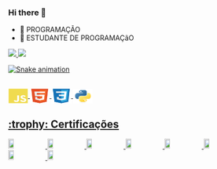 ### Hi there 👋
- 🔭 PROGRAMAÇÃO
- 🌱  ESTUDANTE DE PROGRAMAÇãO

<div>
  <a href="https://github.com/willkimkr">
  <img height="180em" src="https://github-readme-stats.vercel.app/api?username=willkimkr&show_icons=true&theme=dracula&include_all_commits=true&count_private=true"/>
  <img height="180em" src="https://github-readme-stats.vercel.app/api/top-langs/?username=willkimkr&layout=compact&langs_count=7&theme=dracula"/>
</div>
  
 ![Snake animation](https://github.com/willkimkr/willkimkr/blob/output/github-contribution-grid-snake.svg)
 
  
  
  
  
  
  
<div style="display: inline_block"><br>
  <img align="center" alt="Will-Js" height="30" width="40" src="https://raw.githubusercontent.com/devicons/devicon/master/icons/javascript/javascript-plain.svg">
  <img align="center" alt="Will-HTML" height="30" width="40" src="https://raw.githubusercontent.com/devicons/devicon/master/icons/html5/html5-original.svg">
  <img align="center" alt="Will-CSS" height="30" width="40" src="https://raw.githubusercontent.com/devicons/devicon/master/icons/css3/css3-original.svg">
  <img align="center" alt="Will-Python" height="30" width="40" src="https://raw.githubusercontent.com/devicons/devicon/master/icons/python/python-original.svg">
 
  
  ##
 
<div>
  <h2>:trophy: Certificações</h2>
  
  <a href="https://www.credly.com/badges/1ebd9810-1c24-4f1a-9a0c-ae5535d0593d/public_url" target="blank">
    <img width="15%" height="15%"  src="https://user-images.githubusercontent.com/98241898/193596689-357cdfea-af5a-4fd7-b1e5-945b5ac7d456.jpg"/>
  </a>  
  
  <a href="http://srv.oceanbrasil.com:8000/certificates/certificado-24-2242-28300.pdf" target="blank">
    <img width="15%" height="15%"  src="https://user-images.githubusercontent.com/98241898/193598949-ba7e41b6-fc54-4f29-981c-5cf9b8293b57.jpg"/>
  </a>
  
 <a href="http://srv.oceanbrasil.com:8000/certificates/certificado-24-2659-28300.pdf" target="blank">
    <img width="15%" height="15%"  src="https://user-images.githubusercontent.com/98241898/193598949-ba7e41b6-fc54-4f29-981c-5cf9b8293b57.jpg"/>
  </a>
  
  <a href="http://srv.oceanbrasil.com:8000/certificates/certificado-24-2673-28300.pdf" target="blank">
    <img width="15%" height="15%"  src="https://user-images.githubusercontent.com/98241898/193606135-c90c1d7c-869b-47b3-879b-8774926d6d6e.jpg"/>
  </a>

 <a href="http://srv.oceanbrasil.com:8000/certificates/certificado-22-2234-28300.pdf" target="blank">
    <img width="15%" height="15%"  src="https://user-images.githubusercontent.com/98241898/193606135-c90c1d7c-869b-47b3-879b-8774926d6d6e.jpg"/>
  </a> 
  
   <a href="http://srv.oceanbrasil.com:8000/certificates/certificado-22-2239-28300.pdf" target="blank">
    <img width="15%" height="15%"  src="https://user-images.githubusercontent.com/98241898/193606135-c90c1d7c-869b-47b3-879b-8774926d6d6e.jpg"/>
  </a> 
  
  
  <a href="http://srv.oceanbrasil.com:8000/certificates/certificado-22-2369-28300.pdf" target="blank">
    <img width="15%" height="15%"  src="https://user-images.githubusercontent.com/98241898/193606135-c90c1d7c-869b-47b3-879b-8774926d6d6e.jpg"/>
  </a>  
  
  <a href="http://srv.oceanbrasil.com:8000/certificates/certificado-22-2369-28300.pdf" target="blank">
    <img width="15%" height="15%"  src="https://user-images.githubusercontent.com/98241898/193606135-c90c1d7c-869b-47b3-879b-8774926d6d6e.jpg"/>
  </a>  
  
</div>
    <br>
      <br>

  
  
  
  

